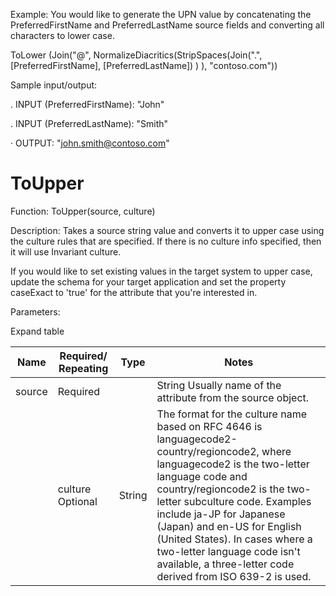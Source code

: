 Example: You would like to generate the UPN value by concatenating the PreferredFirstName and PreferredLastName source fields and converting all characters to lower case.

ToLower (Join("@", NormalizeDiacritics(StripSpaces(Join(".", [PreferredFirstName], [PreferredLastName]) ) ), "contoso.com"))

Sample input/output:

. INPUT (PreferredFirstName): "John"

. INPUT (PreferredLastName): "Smith"

· OUTPUT: "john.smith@contoso.com"


# ToUpper

Function: ToUpper(source, culture)

Description: Takes a source string value and converts it to upper case using the culture rules that are specified. If there is no culture info specified, then it will use Invariant culture.

If you would like to set existing values in the target system to upper case, update the schema for your target application and set the property caseExact to 'true' for the attribute that you're interested in.

Parameters:

Expand table

| Name | Required/ Repeating | Type | Notes |
| - | - | - | - |
| source | Required || String Usually name of the attribute from the source object.  |
|| culture Optional  | String | The format for the culture name based on RFC 4646 is languagecode2-country/regioncode2, where languagecode2 is the two-letter language code and country/regioncode2 is the two- letter subculture code. Examples include ja-JP for Japanese (Japan) and en-US for English (United States). In cases where a two-letter language code isn't available, a three-letter code derived from ISO 639-2 is used. |

<!-- PageFooter="Word" -->
